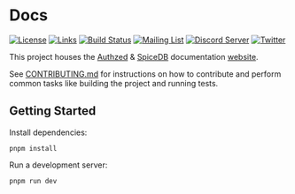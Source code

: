 # Docs

[![License](https://img.shields.io/badge/license-Apache--2.0-blue.svg "Apache 2.0 License")](https://www.apache.org/licenses/LICENSE-2.0.html)
[![Links](https://github.com/authzed/docs/actions/workflows/link-checker.yaml/badge.svg "Links")](https://github.com/authzed/docs/actions/workflows/link-checker.yaml)
[![Build Status](https://github.com/authzed/docs/workflows/Lint/badge.svg "GitHub Actions")](https://github.com/authzed/docs/actions)
[![Mailing List](https://img.shields.io/badge/email-google%20groups-4285F4 "authzed-oss@googlegroups.com")](https://groups.google.com/g/authzed-oss)
[![Discord Server](https://img.shields.io/discord/844600078504951838?color=7289da&logo=discord "Discord Server")](https://discord.gg/jTysUaxXzM)
[![Twitter](https://img.shields.io/twitter/follow/authzed?color=%23179CF0&logo=twitter&style=flat-square "@authzed on Twitter")](https://twitter.com/authzed)

This project houses the [Authzed] & [SpiceDB] documentation [website].

[Authzed]: https://authzed.com
[SpiceDB]: https://github.com/authzed/spicedb
[website]: https://authzed.com/docs

See [CONTRIBUTING.md](/CONTRIBUTING.md) for instructions on how to contribute and perform common tasks like building the project and running tests.

## Getting Started

Install dependencies:

```
pnpm install
```

Run a development server:

```
pnpm run dev
```
